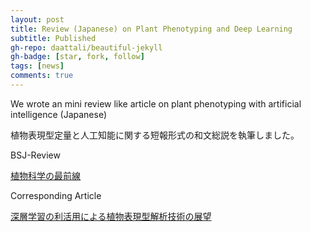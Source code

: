 ```yaml
---
layout: post
title: Review (Japanese) on Plant Phenotyping and Deep Learning
subtitle: Published
gh-repo: daattali/beautiful-jekyll
gh-badge: [star, fork, follow]
tags: [news]
comments: true
---
```




We wrote an mini review like article on plant phenotyping with artificial intelligence (Japanese)

植物表現型定量と人工知能に関する短報形式の和文総説を執筆しました。

BSJ-Review

[植物科学の最前線](http://bsj.or.jp/jpn/general/bsj-review/)

Corresponding Article

[深層学習の利活用による植物表現型解析技術の展望](http://bsj.or.jp/jpn/general/BSJ-Review10B_99-107.pdf)

